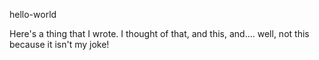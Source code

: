 hello-world

Here's a thing that I wrote. I thought of that, and this, and.... well, not this because it isn't my joke!
